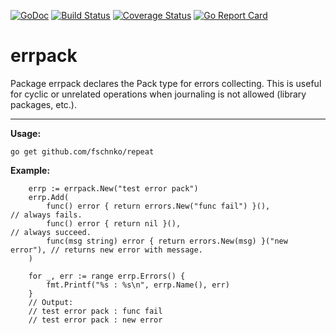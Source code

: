 [![GoDoc](https://godoc.org/github.com/fschnko/errpack?status.svg)](https://godoc.org/github.com/fschnko/errpack)       [![Build Status](https://travis-ci.org/fschnko/errpack.svg?branch=master)](https://travis-ci.org/fschnko/errpack)       [![Coverage Status](https://coveralls.io/repos/github/fschnko/errpack/badge.svg?branch=master)](https://coveralls.io/github/fschnko/errpack?branch=master)      [![Go Report Card](https://goreportcard.com/badge/github.com/fschnko/errpack)](https://goreportcard.com/report/github.com/fschnko/errpack)
# errpack
Package errpack declares the Pack type for errors collecting.
This is useful for cyclic or unrelated operations when journaling is not allowed (library packages, etc.).

 ---
**Usage:**
```shell
go get github.com/fschnko/repeat
```

**Example:**
```golang
	errp := errpack.New("test error pack")
	errp.Add(
		func() error { return errors.New("func fail") }(),              // always fails.
		func() error { return nil }(),                                  // always succeed.
		func(msg string) error { return errors.New(msg) }("new error"), // returns new error with message.
	)

	for _, err := range errp.Errors() {
		fmt.Printf("%s : %s\n", errp.Name(), err)
	}
	// Output:
	// test error pack : func fail
	// test error pack : new error
```